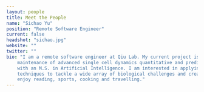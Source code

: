 ```yaml
---
layout: people
title: Meet the People
name: "Sichao Yu"
position: "Remote Software Engineer"
current: false
headshot: "sichao.jpg"
website: ""
twitter: ""
bio: "I am a remote software engineer at Qiu Lab. My current project is mainly on the development, optimization and 
    maintenance of advanced single cell dynamics quantitative and predictive tools. I graduated from Boston University 
    with an M.S. in Artificial Intelligence. I am interested in applying computation skills and machine learning 
    techniques to tackle a wide array of biological challenges and create meaningful applications. In my free time, I 
    enjoy reading, sports, cooking and travelling."
---
```

